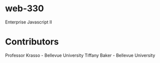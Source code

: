 # web-330
Enterprise Javascript II

# Contributors
Professor Krasso - Bellevue University 
Tiffany Baker - Bellevue University 